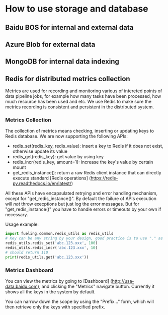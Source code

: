 # How to use storage and database

## Baidu BOS for internal and external data

## Azure Blob for external data

## MongoDB for internal data indexing

## Redis for distributed metrics collection

Metrics are used for recording and monitoring various of intereted points of data pipeline jobs, for example how many tasks have been processed, how much resource has been used and etc.  We use Redis to make sure the metrics recording is consistent and persistent in the distributed system.

### Metrics Collection

The collection of metrics means checking, inserting or updating keys to Redis database.  We are now supporting the following APIs:
* redis_set(redis_key, redis_value): insert a key to Redis if it does not exist, otherwise update its value
* redis_get(redis_key): get value by using key
* redis_incr(redis_key, amount=1): increase the key's value by certain mount
* get_redis_instance(): return a raw Redis client instance that can directly execute standard [Redis operations] (https://redis-py.readthedocs.io/en/latest/)

All these APIs have encapsulated retrying and error handling mechanism, except for "get_redis_instance()".  By default the failure of APIs execution will *not* throw execptions but just log the error messages.  But for "get_redis_instance()" you have to handle errors or timeouts by your own if necessary. 

Usage example: 

```python
import fueling.common.redis_utils as redis_utils
# Key can be any string by your design, good practice is to use "." as the separator
redis_utils.redis_set('abc.123.xxx', 100)
redis_utils.redis_incr('abc.123.xxx', 10)
# should return 110
print(redis_utils.get('abc.123.xxx'))
```

### Metrics Dashboard

You can view the metrics by going to [Dashboard] (http://usa-data.baidu.com), and clicking the "Metrics" navigate button.  Currently it shows all the keys in the system by default.

You can narrow down the scope by using the "Prefix..." form, which will then retrieve only the keys with specified prefix.
